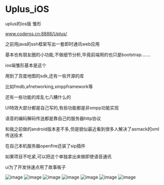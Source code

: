 # Uplus_iOS
uplus的ios版 雏形

www.coderss.cn:8888/Uplus/

之前用java的ssh框架写出一套即时通讯web应用

基本也有朋友圈的小功能,不做细节分析,毕竟前端用的也只是bootstrap…….

ios端雏形基本是这个

用到了百度地图的sdk,还有一些开源的库

比如fmdb,afnetworking,xmppframework等

还有一些功能的库乱七八糟什么的

UI特效大部分都是自己写的,有些功能都是非xmpp功能实现

语音的编码解码传送都是靠自己的服务器http协议

和我之前做的android版本差不多,但是貌似最近看到很多人解决了asmack的xml传送技术

在自己本机服务器openfire还装了sip插件

如果项目不吃紧,可以把这个单独拿出来做即使语音通讯

ui为了开发快速点用了故事板子

![image](https://github.com/fengss/Uplus_iOS/blob/master/img/IMG_1194.png)
![image](https://github.com/fengss/Uplus_iOS/blob/master/img/IMG_1195.png)
![image](https://github.com/fengss/Uplus_iOS/blob/master/img/IMG_1196.png)
![image](https://github.com/fengss/Uplus_iOS/blob/master/img/IMG_1197.png)
![image](https://github.com/fengss/Uplus_iOS/blob/master/img/IMG_1198.png)
![image](https://github.com/fengss/Uplus_iOS/blob/master/img/IMG_1199.png)
![image](https://github.com/fengss/Uplus_iOS/blob/master/img/IMG_1200.png)
